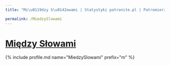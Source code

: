 ```yaml
---
title: "Mi\u0119dzy S\u0142owami | Statystyki patronite.pl | Patromierz"

permalink: /MiedzySlowami
---
```


# [Między Słowami](https://patronite.pl/MiedzySlowami)

{% include profile.md name="MiedzySlowami" prefix="m" %}
